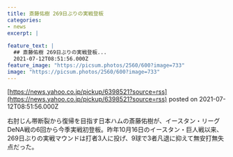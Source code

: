 ```yaml
---
title: 斎藤佑樹 269日ぶりの実戦登板
categories:
- news
excerpt: |
  
feature_text: |
  ## 斎藤佑樹 269日ぶりの実戦登板...
  2021-07-12T08:51:56.000Z
feature_image: "https://picsum.photos/2560/600?image=733"
image: "https://picsum.photos/2560/600?image=733"
---
```


[https://news.yahoo.co.jp/pickup/6398521?source=rss](https://news.yahoo.co.jp/pickup/6398521?source=rss)
posted on 2021-07-12T08:51:56.000Z

<!--more-->

右肘じん帯断裂から復帰を目指す日本ハムの斎藤佑樹が、イースタン・リーグDeNA戦の6回から今季実戦初登板。昨年10月16日のイースタン・巨人戦以来、269日ぶりの実戦マウンドは打者3人に投げ、9球で3者凡退に抑えて無安打無失点だった。
